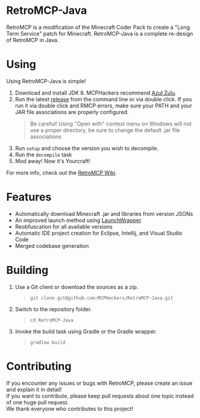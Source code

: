 # RetroMCP-Java

RetroMCP is a modification of the Minecraft Coder Pack to create a "Long Term Service" patch for Minecraft.
RetroMCP-Java is a complete re-design of RetroMCP in Java.

# Using

Using RetroMCP-Java is simple!
1. Download and install JDK 8. MCPHackers recommend [Azul Zulu](https://www.azul.com/downloads/?version=java-8-lts&package=jdk).
2. Run the latest [release](https://github.com/MCPHackers/RetroMCP-Java/releases) from the command line or via double click. If you run it via double click and RMCP errors, make sure your PATH
and your JAR file associations are properly configured.
	> Be careful! Using "Open with" context menu on Windows will not use a proper directory, be sure to change the default .jar file associations
3. Run `setup` and choose the version you wish to decompile.
4. Run the `decompile` task
5. Mod away! Now it's Yourcraft!

For more info, check out the [RetroMCP Wiki](https://github.com/MCPHackers/RetroMCP-Java/wiki).

# Features

* Automatically download Minecraft .jar and libraries from version JSONs
* An improved launch method using [LaunchWrapper](https://github.com/MCPHackers/LaunchWrapper)
* Reobfuscation for all available versions
* Automatic IDE project creation for Eclipse, Intellij, and Visual Studio Code
* Merged codebase generation

# Building

1. Use a Git client or download the sources as a zip.
    > `git clone git@github.com:MCPHackers/RetroMCP-Java.git`
2. Switch to the repository folder.
    > `cd RetroMCP-Java`
3. Invoke the build task using Gradle or the Gradle wrapper.
    > `gradlew build`

# Contributing

If you encounter any issues or bugs with RetroMCP, please create an issue and explain it in detail!<br>
If you want to contribute, please keep pull requests about one topic instead of one huge pull request.<br>
We thank everyone who contributes to this project!
